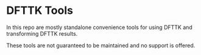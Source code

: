 # DFTTK Tools

In this repo are mostly standalone convenience tools for using DFTTK and transforming DFTTK results.

These tools are not guaranteed to be maintained and no support is offered.



